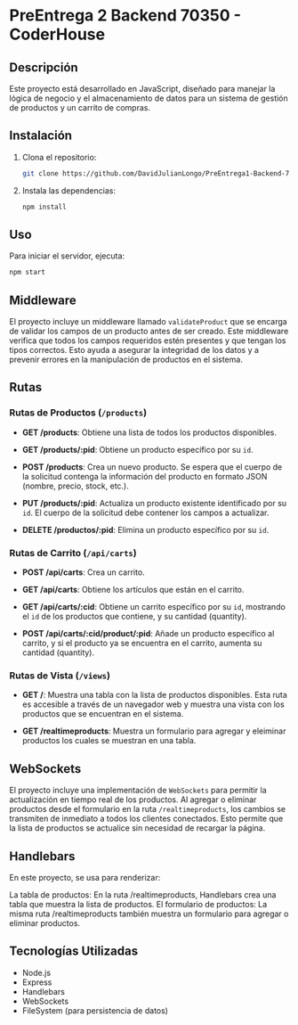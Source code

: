 
# PreEntrega 2 Backend 70350 - CoderHouse

## Descripción

Este proyecto está desarrollado en JavaScript, diseñado para manejar la lógica de negocio y el almacenamiento de datos para un sistema de gestión de productos y un carrito de compras.

## Instalación

1. Clona el repositorio:
   ```bash
   git clone https://github.com/DavidJulianLongo/PreEntrega1-Backend-70350.git
   ```

2. Instala las dependencias:
   ```bash
   npm install
   ```

## Uso

Para iniciar el servidor, ejecuta:
```bash
npm start
```

## Middleware

El proyecto incluye un middleware llamado `validateProduct` que se encarga de validar los campos de un producto antes de ser creado. Este middleware verifica que todos los campos requeridos estén presentes y que tengan los tipos correctos. Esto ayuda a asegurar la integridad de los datos y a prevenir errores en la manipulación de productos en el sistema.

## Rutas

### Rutas de Productos (`/products`)

- **GET /products**: Obtiene una lista de todos los productos disponibles.
  
- **GET /products/:pid**: Obtiene un producto específico por su `id`.

- **POST /products**: Crea un nuevo producto. Se espera que el cuerpo de la solicitud contenga la información del producto en formato JSON (nombre, precio, stock, etc.).

- **PUT /products/:pid**: Actualiza un producto existente identificado por su `id`. El cuerpo de la solicitud debe contener los campos a actualizar.

- **DELETE /productos/:pid**: Elimina un producto específico por su `id`.

### Rutas de Carrito (`/api/carts`)

- **POST /api/carts**: Crea un carrito.

- **GET /api/carts**: Obtiene los artículos que están en el carrito.

- **GET /api/carts/:cid**: Obtiene un carrito específico por su `id`, mostrando el `id` de los productos que contiene, y su cantidad (quantity).

- **POST /api/carts/:cid/product/:pid**: Añade un producto específico al carrito, y si el producto ya se encuentra en el carrito, aumenta su cantidad (quantity).

### Rutas de Vista (`/views`)

- **GET /**: Muestra una tabla con la lista de productos disponibles. Esta ruta es accesible a través de un navegador web y muestra una vista con los productos que se encuentran en el sistema.

- **GET /realtimeproducts**: Muestra un formulario para agregar y eleiminar productos los cuales se muestran en una tabla. 

## WebSockets

El proyecto incluye una implementación de `WebSockets` para permitir la actualización en tiempo real de los productos. Al agregar o eliminar productos desde el formulario en la ruta `/realtimeproducts`, los cambios se transmiten de inmediato a todos los clientes conectados. Esto permite que la lista de productos se actualice sin necesidad de recargar la página.

## Handlebars

En este proyecto, se usa para renderizar:

La tabla de productos: En la ruta /realtimeproducts, Handlebars crea una tabla que muestra la lista de productos.
El formulario de productos: La misma ruta /realtimeproducts también muestra un formulario para agregar o eliminar productos.

## Tecnologías Utilizadas

- Node.js
- Express
- Handlebars
- WebSockets
- FileSystem (para persistencia de datos)


